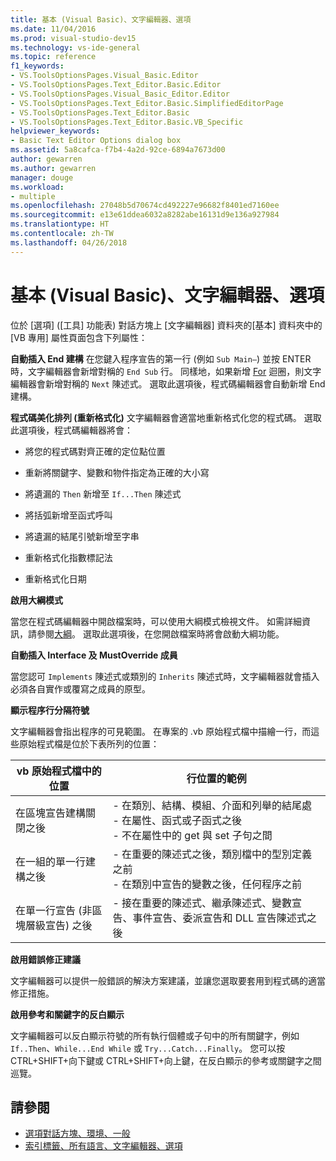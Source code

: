 ```yaml
---
title: 基本 (Visual Basic)、文字編輯器、選項
ms.date: 11/04/2016
ms.prod: visual-studio-dev15
ms.technology: vs-ide-general
ms.topic: reference
f1_keywords:
- VS.ToolsOptionsPages.Visual_Basic.Editor
- VS.ToolsOptionsPages.Text_Editor.Basic.Editor
- VS.ToolsOptionsPages.Visual_Basic_Editor.Editor
- VS.ToolsOptionsPages.Text_Editor.Basic.SimplifiedEditorPage
- VS.ToolsOptionsPages.Text_Editor.Basic
- VS.ToolsOptionsPages.Text_Editor.Basic.VB_Specific
helpviewer_keywords:
- Basic Text Editor Options dialog box
ms.assetid: 5a8cafca-f7b4-4a2d-92ce-6894a7673d00
author: gewarren
ms.author: gewarren
manager: douge
ms.workload:
- multiple
ms.openlocfilehash: 27048b5d70674cd492227e96682f8401ed7160ee
ms.sourcegitcommit: e13e61ddea6032a8282abe16131d9e136a927984
ms.translationtype: HT
ms.contentlocale: zh-TW
ms.lasthandoff: 04/26/2018
---
```

# <a name="options-text-editor-basic-visual-basic"></a>基本 (Visual Basic)、文字編輯器、選項
位於 [選項] ([工具] 功能表) 對話方塊上 [文字編輯器] 資料夾的[基本] 資料夾中的 [VB 專用] 屬性頁面包含下列屬性：

 **自動插入 End 建構** 在您鍵入程序宣告的第一行 (例如 `Sub Main—`) 並按 ENTER 時，文字編輯器會新增對稱的 `End Sub` 行。 同樣地，如果新增 [For](/dotnet/visual-basic/language-reference/statements/for-next-statement) 迴圈，則文字編輯器會新增對稱的 `Next` 陳述式。 選取此選項後，程式碼編輯器會自動新增 End 建構。

 **程式碼美化排列 (重新格式化)** 文字編輯器會適當地重新格式化您的程式碼。 選取此選項後，程式碼編輯器將會：

-   將您的程式碼對齊正確的定位點位置

-   重新將關鍵字、變數和物件指定為正確的大小寫

-   將遺漏的 `Then` 新增至 `If...Then` 陳述式

-   將括弧新增至函式呼叫

-   將遺漏的結尾引號新增至字串

-   重新格式化指數標記法

-   重新格式化日期

**啟用大綱模式**

當您在程式碼編輯器中開啟檔案時，可以使用大綱模式檢視文件。 如需詳細資訊，請參閱[大綱](../../ide/outlining.md)。 選取此選項後，在您開啟檔案時將會啟動大綱功能。

**自動插入 Interface 及 MustOverride 成員**

當您認可 `Implements` 陳述式或類別的 `Inherits` 陳述式時，文字編輯器就會插入必須各自實作或覆寫之成員的原型。

**顯示程序行分隔符號**

文字編輯器會指出程序的可見範圍。 在專案的 .vb 原始程式檔中描繪一行，而這些原始程式檔是位於下表所列的位置：

|vb 原始程式檔中的位置|行位置的範例|
|---------------------------------|------------------------------|
|在區塊宣告建構關閉之後|-   在類別、結構、模組、介面和列舉的結尾處<br />-   在屬性、函式或子函式之後<br />-   不在屬性中的 get 與 set 子句之間|
|在一組的單一行建構之後|-   在重要的陳述式之後，類別檔中的型別定義之前<br />-   在類別中宣告的變數之後，任何程序之前|
|在單一行宣告 (非區塊層級宣告) 之後|-   接在重要的陳述式、繼承陳述式、變數宣告、事件宣告、委派宣告和 DLL 宣告陳述式之後|

**啟用錯誤修正建議**

文字編輯器可以提供一般錯誤的解決方案建議，並讓您選取要套用到程式碼的適當修正措施。

**啟用參考和關鍵字的反白顯示**

文字編輯器可以反白顯示符號的所有執行個體或子句中的所有關鍵字，例如 `If..Then`、`While...End While` 或 `Try...Catch...Finally`。 您可以按 CTRL+SHIFT+向下鍵或 CTRL+SHIFT+向上鍵，在反白顯示的參考或關鍵字之間巡覽。

## <a name="see-also"></a>請參閱

- [選項對話方塊、環境、一般](../../ide/reference/general-environment-options-dialog-box.md)
- [索引標籤、所有語言、文字編輯器、選項](../../ide/reference/options-text-editor-all-languages-tabs.md)